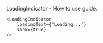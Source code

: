 LoadingIndicator - How to use guide.

```
<LoadingIndicator
    loadingText={'Loading...'}
    show={true}
/>
```